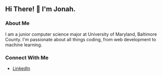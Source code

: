 ## Hi There! 👋 I'm Jonah.

### About Me

I am a junior computer science major at University of Maryland, Baltimore County. I'm passionate about all things coding, from web development to machine learning.

### Connect With Me

<ul>
  <li><a href="linkedin.com/in/jonah-sliv" target="_blank">LinkedIn</a></li>
</ul>
<!--
- 🔭 I’m currently working on ...
- 🌱 I’m currently learning ...
- 👯 I’m looking to collaborate on ...
- 🤔 I’m looking for help with ...
- 💬 Ask me about ...
- 📫 How to reach me: ...
- 😄 Pronouns: ...
- ⚡ Fun fact: ...
-->

